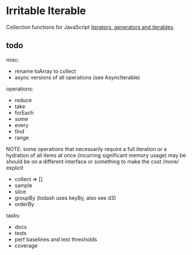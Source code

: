 # Irritable Iterable
Collection functions for JavaScript [iterators, generators and iterables](https://developer.mozilla.org/en-US/docs/Web/JavaScript/Guide/Iterators_and_Generators).

## todo

misc:
- rename toArray to collect
- async versions of all operations (see AsyncIterable)

operations:
- reduce
- take
- forEach
- some
- every
- find
- range

NOTE: some operations that necessarily require a full iteration or a hydration of all items at once (incurring significant memory usage) may be should be on a different interface or something to make the cost /more/ explicit
- collect => []
- sample
- slice
- groupBy (lodash uses keyBy, also see d3)
- orderBy

tasks:
- docs
- tests
- perf baselines and test thresholds
- coverage
